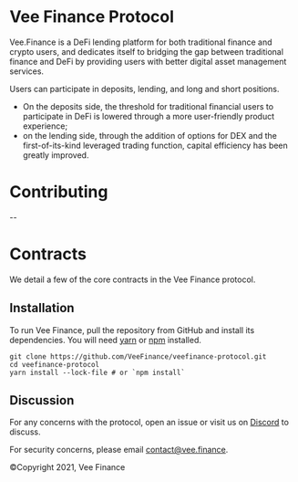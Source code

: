 Vee Finance Protocol
=================

Vee.Finance is a DeFi lending platform for both traditional finance and crypto users, and dedicates itself to bridging the gap between traditional finance and DeFi by providing users with better digital asset management services. 

Users can participate in deposits, lending, and long and short positions. 

* On the deposits side, the threshold for traditional financial users to participate in DeFi is lowered through a more user-friendly product experience; 
* on the lending side, through the addition of options for DEX and the first-of-its-kind leveraged trading function, capital efficiency has been greatly improved.

Contributing
============

--

Contracts
=========

We detail a few of the core contracts in the Vee Finance protocol.



Installation
------------
To run Vee Finance, pull the repository from GitHub and install its dependencies. You will need [yarn](https://yarnpkg.com/lang/en/docs/install/) or [npm](https://docs.npmjs.com/cli/install) installed.

    git clone https://github.com/VeeFinance/veefinance-protocol.git
    cd veefinance-protocol
    yarn install --lock-file # or `npm install`



Discussion
----------

For any concerns with the protocol, open an issue or visit us on [Discord](https://discord.gg/2BntW5NGzM) to discuss.

For security concerns, please email [contact@vee.finance](mailto:contact@vee.finance).

©Copyright 2021, Vee Finance

